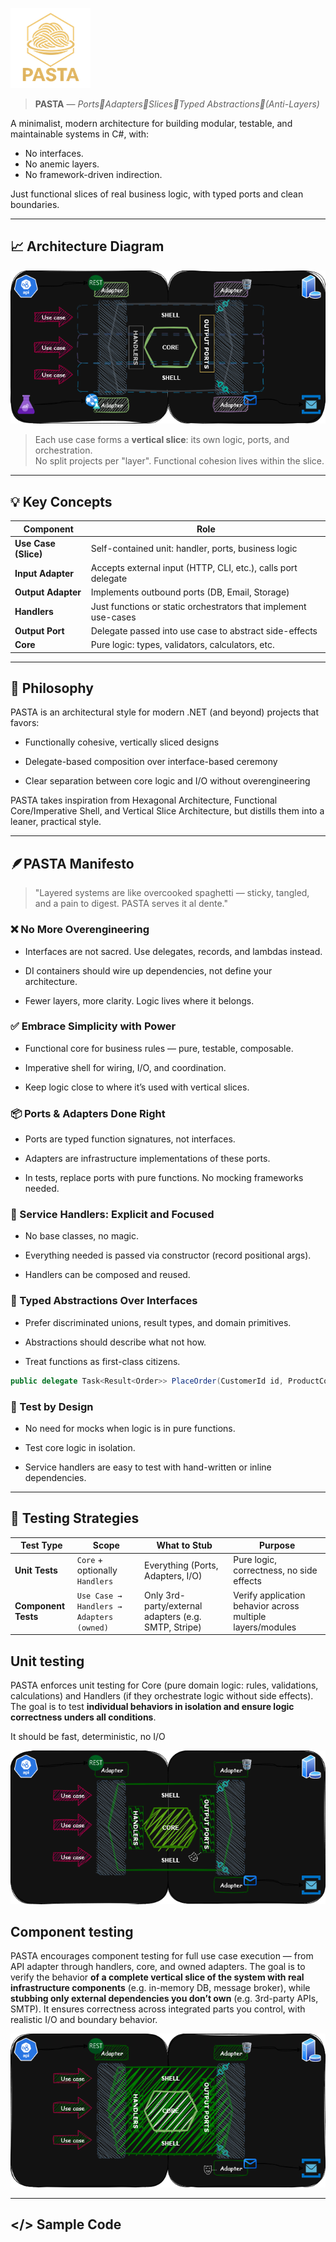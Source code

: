 ![PASTA logo](./assets/pasta_logo_small.png)

> **PASTA** — _Ports🔹Adapters🔹Slices🔹Typed Abstractions🔹(Anti-Layers)_

A minimalist, modern architecture for building modular, testable, and maintainable systems in C#, with:
- No interfaces.
- No anemic layers.
- No framework-driven indirection.

Just functional slices of real business logic, with typed ports and clean boundaries.

---

## 📈 Architecture Diagram

![PASTA Architecture Diagram](./assets/PASTA-arch.png)

> Each use case forms a **vertical slice**: its own logic, ports, and orchestration.  
> No split projects per "layer". Functional cohesion lives within the slice.

---

## 💡 Key Concepts

| Component            | Role                                                            |
| -------------------- | --------------------------------------------------------------- |
| **Use Case (Slice)** | Self-contained unit: handler, ports, business logic             |
| **Input Adapter**    | Accepts external input (HTTP, CLI, etc.), calls port delegate   |
| **Output Adapter**   | Implements outbound ports (DB, Email, Storage)                  |
| **Handlers**         | Just functions or static orchestrators that implement use-cases |
| **Output Port**      | Delegate passed into use case to abstract side-effects          |
| **Core**             | Pure logic: types, validators, calculators, etc.                |
---

## 💭 Philosophy

PASTA is an architectural style for modern .NET (and beyond) projects that favors:

* Functionally cohesive, vertically sliced designs

* Delegate-based composition over interface-based ceremony

* Clear separation between core logic and I/O without overengineering

PASTA takes inspiration from Hexagonal Architecture, Functional Core/Imperative Shell, and Vertical Slice Architecture, but distills them into a leaner, practical style.

---

## 🪶PASTA Manifesto

> "Layered systems are like overcooked spaghetti — sticky, tangled, and a pain to digest. PASTA serves it al dente."

### ❌ No More Overengineering

* Interfaces are not sacred. Use delegates, records, and lambdas instead.

* DI containers should wire up dependencies, not define your architecture.

* Fewer layers, more clarity. Logic lives where it belongs.

### ✅ Embrace Simplicity with Power

* Functional core for business rules — pure, testable, composable.

* Imperative shell for wiring, I/O, and coordination.

* Keep logic close to where it’s used with vertical slices.

### 📦 Ports & Adapters Done Right

* Ports are typed function signatures, not interfaces.

* Adapters are infrastructure implementations of these ports.

* In tests, replace ports with pure functions. No mocking frameworks needed.

### 🧩 Service Handlers: Explicit and Focused

* No base classes, no magic.

* Everything needed is passed via constructor (record positional args).

* Handlers can be composed and reused.

### 🧠 Typed Abstractions Over Interfaces

* Prefer discriminated unions, result types, and domain primitives.

* Abstractions should describe what not how.

* Treat functions as first-class citizens.

```csharp
public delegate Task<Result<Order>> PlaceOrder(CustomerId id, ProductCode code);
```

### 🧪 Test by Design

* No need for mocks when logic is in pure functions.

* Test core logic in isolation.

* Service handlers are easy to test with hand-written or inline dependencies.
---

## 🎯 Testing Strategies

| Test Type           | Scope                                    | What to Stub                                         | Purpose                                                    |
|---------------------|------------------------------------------|------------------------------------------------------|------------------------------------------------------------|
| **Unit Tests**      | `Core` + optionally `Handlers`           | Everything (Ports, Adapters, I/O)                    | Pure logic, correctness, no side effects                   |
| **Component Tests** | `Use Case → Handlers → Adapters (owned)` | Only 3rd-party/external adapters (e.g. SMTP, Stripe) | Verify application behavior across multiple layers/modules |


## Unit testing
PASTA enforces unit testing for Core (pure domain logic: rules, validations, calculations)
and Handlers (if they orchestrate logic without side effects). The goal is to test **individual
behaviors in isolation and ensure logic correctness unders all conditions**.

It should be fast, deterministic, no I/O

![PASTA Architecture Diagram](./assets/PASTA-unit.png)

## Component testing

PASTA encourages component testing for full use case execution — 
from API adapter through handlers, core, and owned adapters.
The goal is to verify the behavior **of a complete vertical slice of the system with real infrastructure components** (e.g. in-memory DB, message broker),
while **stubbing only external dependencies you don’t own** (e.g. 3rd-party APIs, SMTP).
It ensures correctness across integrated parts you control, with realistic I/O and boundary behavior.

![PASTA Architecture Diagram](./assets/PASTA-component.png)

---
## </> Sample Code